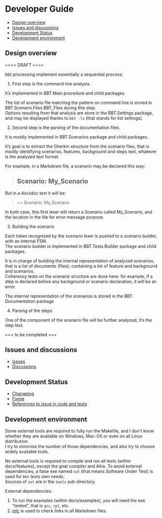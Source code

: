 # Developer Guide <!-- omit from toc -->

- [Design overview](#design-overview)
- [Issues and discussions](#issues-and-discussions)
- [Development Status](#development-status)
- [Development environment](#development-environment)


## Design overview

==== DRAFT ====

bbt processing implement essentially a sequential process:

1. First step is the command line analysis.

It’s implemented in BBT.Main procedure and child packages.  
   
The list of scenario file matching the pattern on command line is stored in BBT.Scenario.Files.BBT_Files during this step.  
Options resulting from that analysis are store in the BBT.Settings package, and may be displayed thanks to `bbt -ls` (that stands for list settings).

2. Second step is the parsing of the documentation files.

It is mostly implemented in BBT.Scenarios package and child packages.

It’s goal is to extract the Gherkin structure from the scenario files, that is mostly identifying scenarios, features, background and steps text, whatever is the analyzed text format.

For example, in a Markdown file, a scenario may be declared this way:  
> ## Scenario: My_Scenario

But in a Asciidoc text it will be:  
> == Scenario: My_Scenario

In both case, this first lexer will return a Scenario called My_Scenario, and the location in the file for error message purpose.
 

3. Building the scenario

Each token recognized by the scenario lexer is pushed to a scenario builder, with an internal FSM.  
The scenario builder is implemented in BBT.Tests.Builder package and child packages.  

It is in charge of building the internal representation of analyzed scenarios, that is a list of documents (files), containing a list of feature and background and scenarios.  
Coherency tests on the scenario structure are done here: for example, if a step is declared before any background or scenario declaration, it will be an error.  

The internal representation of the scenarios is stored in the BBT. Documentation package

4. Parsing of the steps

One of the component of the scenario file will be further analyzed, it’s the step text. 

=== to be completed ===

## Issues and discussions

- [Issues](https://github.com/LionelDraghi/bbt/issues)
- [Discussions](https://github.com/LionelDraghi/bbt/discussions)

## Development Status
- [Changelog](changelog.md)
- [Fixme](fixme_index.md)
- [References to issue in code and tests](issues_index.md)

## Development environment
Some external tools are required to fully run the Makefile, and 
I don't know whether they are available on Windows, Mac-OS or even on all Linux distribution.  
I try to minimise the number of those dependencies, and also try to choose widely available tools.

No external tools is required to compile and run all tests (within docs/features), except the gnat compiler and Alire.
To avoid external dependencies, a false exe named `sut` (that means Software Under Test) is used for `bbt` tests own needs.  
Sources of `sut` are in the `tools` sub-directory.

External dependencies:

1. To run the examples (within docs/examples), you will need the exe "tested", that is `gcc`, `rpl`, etc.  
2. [mlc](https://github.com/becheran/mlc?tab=readme-ov-file#markup-link-checker) is used to check links in all Markdown files.
